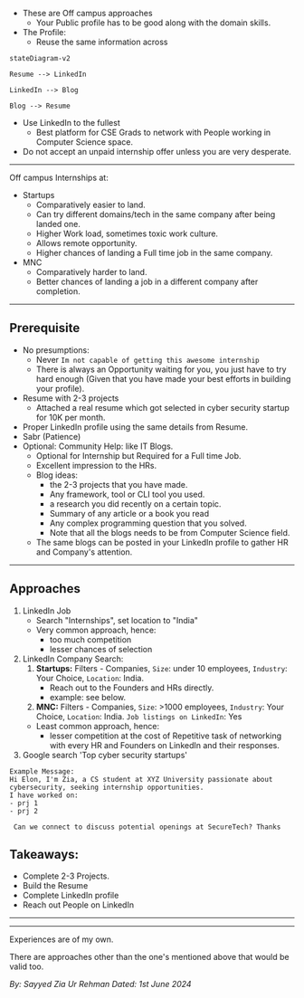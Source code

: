 - These are Off campus approaches
	- Your Public profile has to be good along with the domain skills.
- The Profile: 
	- Reuse the same information across
```mermaid
stateDiagram-v2

Resume --> LinkedIn

LinkedIn --> Blog

Blog --> Resume
```
- Use LinkedIn to the fullest
	- Best platform for CSE Grads to network with People working in Computer Science space.
- Do not accept an unpaid internship offer unless you are very desperate.

---
Off campus Internships at:
- Startups
	- Comparatively easier to land.
	- Can try different domains/tech in the same company after being landed one.
	- Higher Work load, sometimes toxic work culture.
	- Allows remote opportunity.
	- Higher chances of landing a Full time job in the same company.
- MNC
	- Comparatively harder to land.
	- Better chances of landing a job in a different company after completion.
---

## Prerequisite

- No presumptions:
	- Never `Im not capable of getting this awesome internship`
	- There is always an Opportunity waiting for you, you just have to try hard enough (Given that you have made your best efforts in building your profile).
- Resume with 2-3 projects
	- Attached a real resume which got selected in cyber security startup for 10K per month.
- Proper LinkedIn profile using the same details from Resume.
- Sabr (Patience)
- Optional: Community Help: like IT Blogs.
	- Optional for Internship but Required for a Full time Job.
	- Excellent impression to the HRs.
	- Blog ideas:
		- the 2-3 projects that you have made.
		- Any framework, tool or CLI tool you used.
		- a research you did recently on a certain topic.
		- Summary of any article or a book you read 
		- Any complex programming question that you solved. 
		- Note that all the blogs needs to be from Computer Science field.
	- The same blogs can be posted in your LinkedIn profile to gather HR and Company's attention.


---
## Approaches
1. LinkedIn Job 
	- Search "Internships", set location to "India"
	- Very common approach, hence:
		- too much competition
		- lesser chances of selection
2. LinkedIn Company Search: 
	1. **Startups:** Filters - Companies, `Size`: under 10 employees, `Industry`: Your Choice, `Location`: India.
		- Reach out to the Founders and HRs directly.
		- example: see below.
	2. **MNC:**  Filters - Companies, `Size`: >1000 employees, `Industry`: Your Choice, `Location`: India. `Job listings on LinkedIn`: Yes
	- Least common approach, hence:
		- lesser competition at the cost of Repetitive task of networking with every HR and Founders on LinkedIn and their responses.
2. Google search 'Top cyber security startups'


```
Example Message:
Hi Elon, I'm Zia, a CS student at XYZ University passionate about cybersecurity, seeking internship opportunities.
I have worked on:
- prj 1
- prj 2

 Can we connect to discuss potential openings at SecureTech? Thanks
```
## Takeaways:
- Complete 2-3 Projects.
- Build the Resume
- Complete LinkedIn profile
- Reach out People on LinkedIn


---
---
Experiences are of my own.

There are approaches other than the one's mentioned above that would be valid too.

*By: Sayyed Zia Ur Rehman*
*Dated: 1st June 2024*